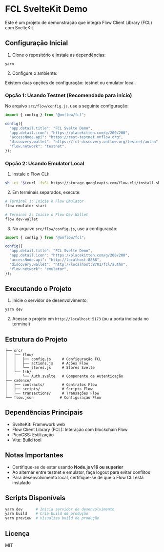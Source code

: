 # FCL SvelteKit Demo

Este é um projeto de demonstração que integra Flow Client Library (FCL) com SvelteKit.

## Configuração Inicial

1. Clone o repositório e instale as dependências:

```bash
yarn
```

2. Configure o ambiente:

Existem duas opções de configuração: testnet ou emulator local.

### Opção 1: Usando Testnet (Recomendado para início)

No arquivo `src/flow/config.js`, use a seguinte configuração:

```javascript
import { config } from "@onflow/fcl";

config({
  "app.detail.title": "FCL Svelte Demo",
  "app.detail.icon": "https://placekitten.com/g/200/200",
  "accessNode.api": "https://rest-testnet.onflow.org",
  "discovery.wallet": "https://fcl-discovery.onflow.org/testnet/authn",
  "flow.network": "testnet",
});
```

### Opção 2: Usando Emulator Local

1. Instale o Flow CLI:

```bash
sh -ci "$(curl -fsSL https://storage.googleapis.com/flow-cli/install.sh)"
```

2. Em terminais separados, execute:

```bash
# Terminal 1: Inicie o Flow Emulator
flow emulator start

# Terminal 2: Inicie o Flow Dev Wallet
flow dev-wallet
```

3. No arquivo `src/flow/config.js`, use a configuração:

```javascript
import { config } from "@onflow/fcl";

config({
  "app.detail.title": "FCL Svelte Demo",
  "app.detail.icon": "https://placekitten.com/g/200/200",
  "accessNode.api": "http://localhost:8888",
  "discovery.wallet": "http://localhost:8701/fcl/authn",
  "flow.network": "emulator",
});
```

## Executando o Projeto

1. Inicie o servidor de desenvolvimento:

```bash
yarn dev
```

2. Acesse o projeto em `http://localhost:5173` (ou a porta indicada no terminal)

## Estrutura do Projeto

```
├── src/
│   ├── flow/
│   │   ├── config.js     # Configuração FCL
│   │   ├── actions.js    # Ações Flow
│   │   └── stores.js     # Stores Svelte
│   └── lib/
│       └── Auth.svelte   # Componente de Autenticação
├── cadence/
│   ├── contracts/        # Contratos Flow
│   ├── scripts/          # Scripts Flow
│   └── transactions/     # Transações Flow
└── flow.json            # Configuração Flow
```

## Dependências Principais

- SvelteKit: Framework web
- Flow Client Library (FCL): Interação com blockchain Flow
- PicoCSS: Estilização
- Vite: Build tool

## Notas Importantes

- Certifique-se de estar usando **Node.js v16 ou superior**
- Ao alternar entre testnet e emulator, faça logout para evitar conflitos
- Para desenvolvimento local, certifique-se de que o Flow CLI está instalado

## Scripts Disponíveis

```bash
yarn dev      # Inicia servidor de desenvolvimento
yarn build    # Cria build de produção
yarn preview  # Visualiza build de produção
```

## Licença

MIT
